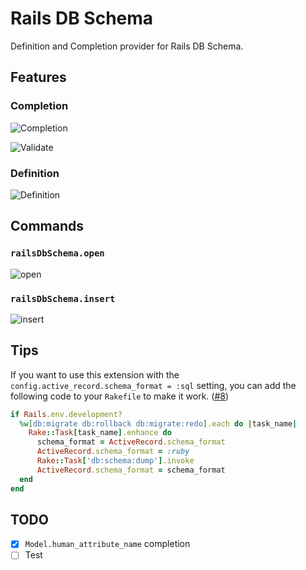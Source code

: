 # Rails DB Schema

Definition and Completion provider for Rails DB Schema.

## Features

### Completion

![Completion](https://i.gyazo.com/b096d87941300203e0d09f854862f9d8.gif)

![Validate](https://i.gyazo.com/0fc0f867fd597707d273ad6e9d95a3c6.gif)

### Definition

![Definition](https://i.gyazo.com/daa3e4f20fb4621b7037b87a292a588b.gif)

## Commands

### `railsDbSchema.open`

![open](https://i.gyazo.com/21fa4c33476b617460b2b7ae6019b114.gif)

### `railsDbSchema.insert`

![insert](https://i.gyazo.com/d3e25423f3381e7c48a044729046856d.gif)

## Tips

If you want to use this extension with the `config.active_record.schema_format = :sql` setting, you can add the following code to your `Rakefile` to make it work. ([\#8](https://github.com/aki77/vscode-rails-db-schema/issues/8))


```ruby
if Rails.env.development?
  %w[db:migrate db:rollback db:migrate:redo].each do |task_name|
    Rake::Task[task_name].enhance do
      schema_format = ActiveRecord.schema_format
      ActiveRecord.schema_format = :ruby
      Rake::Task['db:schema:dump'].invoke
      ActiveRecord.schema_format = schema_format
  end
end
```

## TODO

- [x] `Model.human_attribute_name` completion
- [ ] Test
